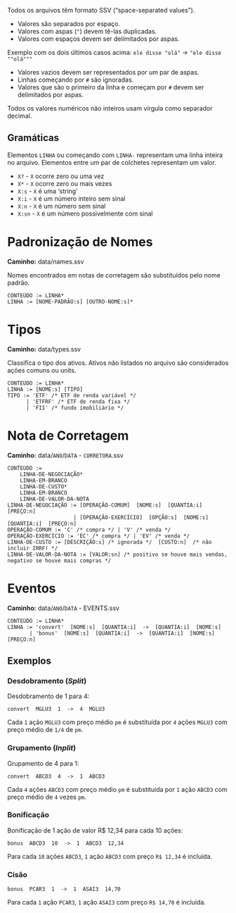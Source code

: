 Todos os arquivos têm formato SSV (“space-separated values”).
* Valores são separados por espaço.
* Valores com aspas (`"`) devem tê-las duplicadas.
* Valores com espaços devem ser delimitados por aspas.

Exemplo com os dois últimos casos acima: `ele disse "olá"` -> `"ele disse ""olá"""`
* Valores vazios devem ser representados por um par de aspas.
* Linhas começando por `#` são ignoradas.
* Valores que são o primeiro da linha e começam por `#` devem ser delimitados por aspas.

Todos os valores numéricos não inteiros usam vírgula como separador decimal.

## Gramáticas
Elementos `LINHA` ou começando com `LINHA-` representam uma linha inteira no arquivo.
Elementos entre um par de colchetes representam um valor.
* `X?` - `X` ocorre zero ou uma vez
* `X*` - `X` ocorre zero ou mais vezes
* `X:s` - `X` é uma ‘string’
* `X:i` - `X` é um número inteiro sem sinal
* `X:n` - `X` é um número sem sinal
* `X:sn` - `X` é um número possivelmente com sinal

# Padronização de Nomes
**Caminho:** data/names.ssv

Nomes encontrados em notas de corretagem são substituídos pelo nome padrão. 

```
CONTEÚDO := LINHA*
LINHA := [NOME-PADRÃO:s] [OUTRO-NOME:s]*
```

# Tipos
**Caminho:** data/types.ssv

Classifica o tipo dos ativos. Ativos não listados no arquivo são considerados ações comuns ou units.

```
CONTEÚDO := LINHA*
LINHA := [NOME:s] [TIPO]
TIPO := 'ETF' /* ETF de renda variável */
      | 'ETFRF' /* ETF de renda fixa */
      | 'FII' /* fundo imobiliário */
```

# Nota de Corretagem
**Caminho:** data/`ANO`/`DATA` - `CORRETORA`.ssv

```
CONTEÚDO :=
    LINHA-DE-NEGOCIAÇÃO*
    LINHA-EM-BRANCO
    LINHA-DE-CUSTO*
    LINHA-EM-BRANCO
    LINHA-DE-VALOR-DA-NOTA
LINHA-DE-NEGOCIAÇÃO := [OPERAÇÃO-COMUM]  [NOME:s]  [QUANTIA:i]  [PREÇO:n]
                     | [OPERAÇÃO-EXERCÍCIO]  [OPÇÃO:s]  [NOME:s]  [QUANTIA:i]  [PREÇO:n]
OPERAÇÃO-COMUM := 'C' /* compra */ | 'V' /* venda */
OPERAÇÃO-EXERCÍCIO := 'EC' /* compra */ | 'EV' /* venda */
LINHA-DE-CUSTO := [DESCRIÇÃO:s] /* ignorada */  [CUSTO:n]  /* não incluir IRRF! */
LINHA-DE-VALOR-DA-NOTA := [VALOR:sn] /* positivo se houve mais vendas, negativo se houve mais compras */
```

# Eventos
**Caminho:** data/`ANO`/`DATA` - EVENTS.ssv

```
CONTEÚDO := LINHA*
LINHA := 'convert'  [NOME:s]  [QUANTIA:i]  ->  [QUANTIA:i]  [NOME:s]
       | 'bonus'  [NOME:s]  [QUANTIA:i]  ->  [QUANTIA:i]  [NOME:s]  [PREÇO:n]
```

## Exemplos
### Desdobramento (_Split_)
Desdobramento de 1 para 4:
```
convert  MGLU3  1  ->  4  MGLU3
```
Cada `1` ação `MGLU3` com preço médio `pm` é substituída por `4` ações `MGLU3` com preço médio de `1/4` de `pm`.

### Grupamento (_Inplit_)
Grupamento de 4 para 1:
```
convert  ABCD3  4  ->  1  ABCD3
```
Cada `4` ações `ABCD3` com preço médio `pm` é substituída por `1` ação `ABCD3` com preço médio de `4` vezes `pm`.

### Bonificação
Bonificação de 1 ação de valor R$ 12,34 para cada 10 ações:
```
bonus  ABCD3  10  ->  1  ABCD3  12,34
```
Para cada `10` ações `ABCD3`, `1` ação `ABCD3` com preço `R$ 12,34` é incluída.

### Cisão
```
bonus  PCAR3  1  ->  1  ASAI3  14,70
```
Para cada `1` ação `PCAR3`, `1` ação `ASAI3` com preço `R$ 14,70` é incluída.
